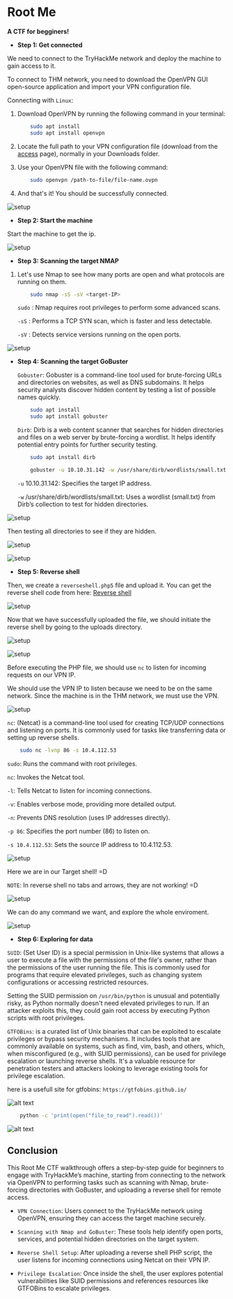 # Root Me

**A CTF for begginers!**

- **Step 1:  Get connected**

We need to connect to the TryHackMe network and deploy the machine to gain access to it.

To connect to THM network, you need to download the OpenVPN GUI open-source application and import your VPN configuration file.

Connecting with ``Linux``:

1. Download OpenVPN by running the following command in your terminal:

    ```bash
        sudo apt install
        sudo apt install openvpn
    ```

2. Locate the full path to your VPN configuration file (download from the [access](https://tryhackme.com/r/access) page), normally in your Downloads folder.

3. Use your OpenVPN file with the following command: 
 
    ```bash
        sudo openvpn /path-to-file/file-name.ovpn
    ```

4. And that's it! You should be successfully connected.


![setup](images/vpn.png)

- **Step 2:  Start the machine**

Start the machine to get the ip.

![setup](images/ip.png)


- **Step 3:  Scanning the target NMAP**

1. Let's use Nmap to see how many ports are open and what protocols are running on them.


    ```bash
        sudo nmap -sS -sV <target-IP>
    ```

    `sudo` : Nmap requires root privileges to perform some advanced scans.

    `-sS` : Performs a TCP SYN scan, which is faster and less detectable.

    `-sV` : Detects service versions running on the open ports.

![setup](images/nmap.png)

- **Step 4:  Scanning the target GoBuster**

    `Gobuster`: Gobuster is a command-line tool used for brute-forcing URLs and directories on websites, as well as DNS subdomains. It helps security analysts discover hidden content by testing a list of possible names quickly.

    ```bash
        sudo apt install
        sudo apt install gobuster
    ```

    `Dirb`: Dirb is a web content scanner that searches for hidden directories and files on a web server by brute-forcing a wordlist. It helps identify potential entry points for further security testing.

    ```bash
        sudo apt install dirb
    ```

    ```bash
        gobuster -u 10.10.31.142 -w /usr/share/dirb/wordlists/small.txt
    ```
    `-u` 10.10.31.142: Specifies the target IP address.

    `-w` /usr/share/dirb/wordlists/small.txt: Uses a wordlist (small.txt) from Dirb’s collection to test for hidden directories.

![setup](images/gobuster.png)

Then testing all directories to see if they are hidden.

![setup](images/panel2.png)

![setup](images/panel.png)

- **Step 5:  Reverse shell**


Then, we create a `reverseshell.php5` file and upload it.
You can get the reverse shell code from here: [Reverse shell](https://github.com/pentestmonkey/php-reverse-shell.git)



![setup](images/1a.png)

Now that we have successfully uploaded the file, we should initiate the reverse shell by going to the uploads directory.

![setup](images/up.png)

![setup](images/up2.png)

Before executing the PHP file, we should use   `nc` to listen for incoming requests on our VPN IP.

We should use the VPN IP to listen because we need to be on the same network. Since the machine is in the THM network, we must use the VPN.

![setup](images/n.png)

`nc`: (Netcat) is a command-line tool used for creating TCP/UDP connections and listening on ports. It is commonly used for tasks like transferring data or setting up reverse shells.

```bash
    sudo nc -lvnp 86 -s 10.4.112.53
```


`sudo`: Runs the command with root privileges.

`nc`: Invokes the Netcat tool.

`-l`: Tells Netcat to listen for incoming connections.

`-v`: Enables verbose mode, providing more detailed output.

`-n`: Prevents DNS resolution (uses IP addresses directly).

`-p 86`: Specifies the port number (86) to listen on.

`-s 10.4.112.53`: Sets the source IP address to 10.4.112.53.

![setup](images/n2.png)

Here we are in our Target shell! =D

`NOTE`: In reverse shell no tabs and arrows, they are not working! =D

![setup](images/n3.png)

We can do any command we want, and explore the whole enviroment.

![setup](images/n4.png)

- **Step 6:  Exploring for data**


`SUID`: (Set User ID) is a special permission in Unix-like systems that allows a user to execute a file with the permissions of the file's owner, rather than the permissions of the user running the file. This is commonly used for programs that require elevated privileges, such as changing system configurations or accessing restricted resources.

Setting the SUID permission on `/usr/bin/python` is unusual and potentially risky, as Python normally doesn't need elevated privileges to run. If an attacker exploits this, they could gain root access by executing Python scripts with root privileges. 

`GTFOBins`: is a curated list of Unix binaries that can be exploited to escalate privileges or bypass security mechanisms. It includes tools that are commonly available on systems, such as find, vim, bash, and others, which, when misconfigured (e.g., with SUID permissions), can be used for privilege escalation or launching reverse shells. It's a valuable resource for penetration testers and attackers looking to leverage existing tools for privilege escalation.

here is a usefull site for gtfobins: `https://gtfobins.github.io/`

![alt text](images/t.png)

```bash
	python -c 'print(open("file_to_read").read())'
```

![alt text](images/r.png)


## Conclusion


This Root Me CTF walkthrough offers a step-by-step guide for beginners to engage with TryHackMe’s machine, starting from connecting to the network via OpenVPN to performing tasks such as scanning with Nmap, brute-forcing directories with GoBuster, and uploading a reverse shell for remote access.

- `VPN Connection`: Users connect to the TryHackMe network using OpenVPN, ensuring they can access the target machine securely.

- `Scanning with Nmap and GoBuster`: These tools help identify open ports, services, and potential hidden directories on the target system.
- `Reverse Shell Setup`: After uploading a reverse shell PHP script, the user listens for incoming connections using Netcat on their VPN IP.
- `Privilege Escalation`: Once inside the shell, the user explores potential vulnerabilities like SUID permissions and references resources like GTFOBins to escalate privileges.